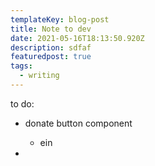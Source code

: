 ```yaml
---
templateKey: blog-post
title: Note to dev
date: 2021-05-16T18:13:50.920Z
description: sdfaf
featuredpost: true
tags:
  - writing
---
```

to do:

* donate button component

  * ein
*
